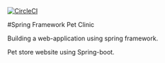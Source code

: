[![CircleCI](https://circleci.com/gh/SaiKrishna1908/SpringFrameworkProject/tree/master.svg?style=svg)](https://circleci.com/gh/SaiKrishna1908/SpringFrameworkProject/tree/master)

#Spring Framework Pet Clinic


Building a web-application using spring framework.

Pet store website using Spring-boot.
